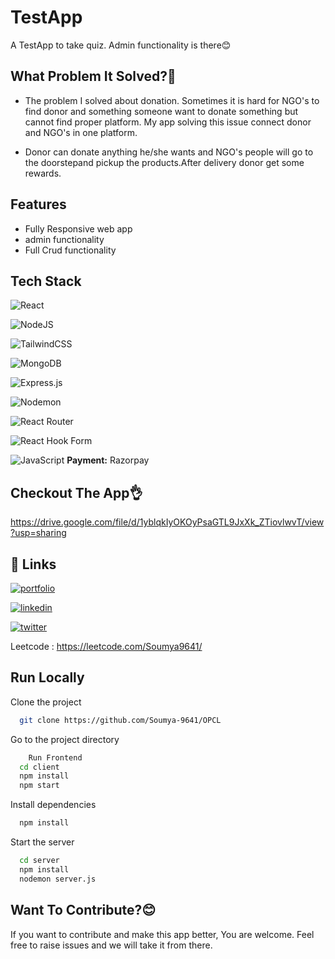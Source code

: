 
# TestApp

 A TestApp to take quiz. Admin functionality is there😊


## What Problem It Solved?🫡

- The problem I solved about donation. Sometimes it is hard for NGO's to find donor and something someone want to donate something but cannot find proper platform. My app solving this issue connect donor and NGO's in one platform. 

- Donor can donate anything he/she wants and NGO's people will go to the doorstepand pickup the products.After delivery donor get some rewards.
## Features

- Fully Responsive web app
- admin functionality
- Full Crud functionality



## Tech Stack
![React](https://img.shields.io/badge/react-%2320232a.svg?style=for-the-badge&logo=react&logoColor=%2361DAFB)

![NodeJS](https://img.shields.io/badge/node.js-6DA55F?style=for-the-badge&logo=node.js&logoColor=white)

![TailwindCSS](https://img.shields.io/badge/tailwindcss-%2338B2AC.svg?style=for-the-badge&logo=tailwind-css&logoColor=white)

![MongoDB](https://img.shields.io/badge/MongoDB-%234ea94b.svg?style=for-the-badge&logo=mongodb&logoColor=white)

![Express.js](https://img.shields.io/badge/express.js-%23404d59.svg?style=for-the-badge&logo=express&logoColor=%2361DAFB)

![Nodemon](https://img.shields.io/badge/NODEMON-%23323330.svg?style=for-the-badge&logo=nodemon&logoColor=%BBDEAD)

![React Router](https://img.shields.io/badge/React_Router-CA4245?style=for-the-badge&logo=react-router&logoColor=white)

![React Hook Form](https://img.shields.io/badge/React%20Hook%20Form-%23EC5990.svg?style=for-the-badge&logo=reacthookform&logoColor=white)

![JavaScript](https://img.shields.io/badge/javascript-%23323330.svg?style=for-the-badge&logo=javascript&logoColor=%23F7DF1E)
**Payment:** Razorpay


## Checkout The App👌
https://drive.google.com/file/d/1yblqkIyOKOyPsaGTL9JxXk_ZTiovlwvT/view?usp=sharing
## 🔗 Links
[![portfolio](https://img.shields.io/badge/my_portfolio-000?style=for-the-badge&logo=ko-fi&logoColor=white)](https://dulcet-brigadeiros-b04f49.netlify.app/)

[![linkedin](https://img.shields.io/badge/linkedin-0A66C2?style=for-the-badge&logo=linkedin&logoColor=white)](https://www.linkedin.com/in/soumyadip-gantait-04b602220)

[![twitter](https://img.shields.io/badge/twitter-1DA1F2?style=for-the-badge&logo=twitter&logoColor=white)](https://twitter.com/SOUMYADIP_1097/)

Leetcode : https://leetcode.com/Soumya9641/




## Run Locally

Clone the project

```bash
  git clone https://github.com/Soumya-9641/OPCL
```

Go to the project directory

```bash
    Run Frontend
  cd client
  npm install
  npm start
```

Install dependencies

```bash
  npm install
```

Start the server

```bash
  cd server
  npm install
  nodemon server.js
```


## Want To Contribute?😊

If you want to contribute and make this app better, You are welcome. Feel free to raise issues and we will take it from there.

